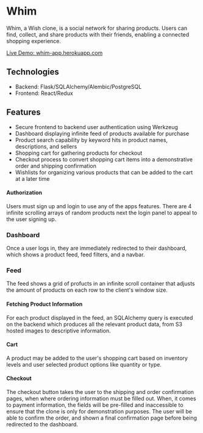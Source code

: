 # Whim

Whim, a Wish clone, is a social network for sharing products. Users can find, collect, and share products with their friends, enabling a connected shopping experience.

[Live Demo: whim-app.herokuapp.com](http://whim-app.herokuapp.com/)

## Technologies
* Backend: Flask/SQLAlchemy/Alembic/PostgreSQL
* Frontend: React/Redux

## Features
* Secure frontend to backend user authentication using Werkzeug
* Dashboard displaying infinite feed of products available for purchase
* Product search capability by keyword hits in product names, descriptions, and sellers
* Shopping cart for gathering products for checkout
* Checkout process to convert shopping cart items into a demonstrative order and shipping confirmation
* Wishlists for organizing various products that can be added to the cart at a later time

#### Authorization
Users must sign up and login to use any of the apps features.  There are 4 infinite scrolling arrays of random products next the login panel to appeal to the user signing up.

### Dashboard
Once a user logs in, they are immediately redirected to their dashboard, which shows a product feed, feed filters, and a navbar.

### Feed
The feed shows a grid of profucts in an infinite scroll container that adjusts the amount of products on each row to the client's window size.

#### Fetching Product Information
For each product displayed in the feed, an SQLAlchemy query is executed on the backend which produces all the relevant product data, from S3 hosted images to descriptive information.

#### Cart
A product may be added to the user's shopping cart based on inventory levels and user selected product options like quantity or type.

#### Checkout
The checkout button takes the user to the shipping and order confirmation pages, when where ordering information must be filled out.  When, it comes to payment information, the fields will be pre-filled and inaccessible to ensure that the clone is only for demonstration purposes.  The user will be able to confirm the order, and shown a final confirmation page before being redirected to the dashboard.

